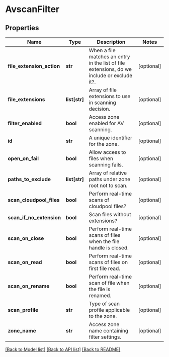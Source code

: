 # AvscanFilter

## Properties
Name | Type | Description | Notes
------------ | ------------- | ------------- | -------------
**file_extension_action** | **str** | When a file matches an entry in the list of file extensions, do we include or exclude it?. | [optional] 
**file_extensions** | **list[str]** | Array of file extensions to use in scanning decision. | [optional] 
**filter_enabled** | **bool** | Access zone enabled for AV scanning. | [optional] 
**id** | **str** | A unique identifier for the zone. | [optional] 
**open_on_fail** | **bool** | Allow access to files when scanning fails. | [optional] 
**paths_to_exclude** | **list[str]** | Array of relative paths under zone root not to scan. | [optional] 
**scan_cloudpool_files** | **bool** | Perform real-time scans of cloudpool files? | [optional] 
**scan_if_no_extension** | **bool** | Scan files without extensions? | [optional] 
**scan_on_close** | **bool** | Perform real-time scans of files when the file handle is closed. | [optional] 
**scan_on_read** | **bool** | Perform real-time scans of files on first file read. | [optional] 
**scan_on_rename** | **bool** | Perform real-time scan of file when the file is renamed. | [optional] 
**scan_profile** | **str** | Type of scan profile applicable to the zone. | [optional] 
**zone_name** | **str** | Access zone name containing filter settings. | [optional] 

[[Back to Model list]](../README.md#documentation-for-models) [[Back to API list]](../README.md#documentation-for-api-endpoints) [[Back to README]](../README.md)


